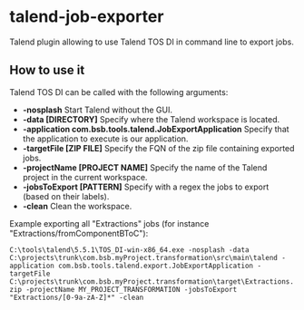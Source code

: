 # talend-job-exporter

Talend plugin allowing to use Talend TOS DI in command line to export jobs.


## How to use it

Talend TOS DI can be called with the following arguments:

* **-nosplash** Start Talend without the GUI.
* **-data \[DIRECTORY\]** Specify where the Talend workspace is located.
* **-application com.bsb.tools.talend.JobExportApplication** Specify that the application to execute is our application.
* **-targetFile \[ZIP FILE\]** Specify the FQN of the zip file containing exported jobs.
* **-projectName \[PROJECT NAME\]** Specify the name of the Talend project in the current workspace.
* **-jobsToExport \[PATTERN\]** Specify with a regex the jobs to export (based on their labels).
* **-clean** Clean the workspace.

Example exporting all "Extractions" jobs (for instance "Extractions/fromComponentBToC"):

``
C:\tools\talend\5.5.1\TOS_DI-win-x86_64.exe -nosplash -data C:\projects\trunk\com.bsb.myProject.transformation\src\main\talend -application com.bsb.tools.talend.export.JobExportApplication -targetFile C:\projects\trunk\com.bsb.myProject.transformation\target\Extractions.zip -projectName MY_PROJECT_TRANSFORMATION -jobsToExport "Extractions/[0-9a-zA-Z]*" -clean
``